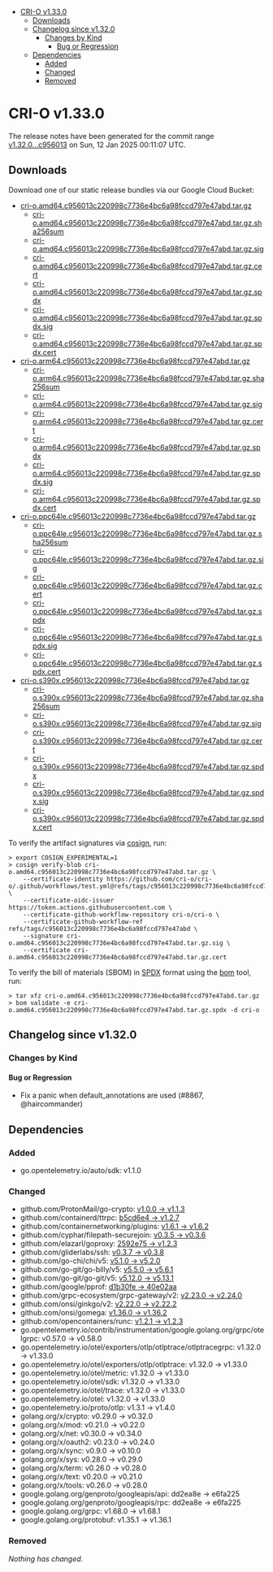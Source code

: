 - [CRI-O v1.33.0](#cri-o-v1330)
  - [Downloads](#downloads)
  - [Changelog since v1.32.0](#changelog-since-v1320)
    - [Changes by Kind](#changes-by-kind)
      - [Bug or Regression](#bug-or-regression)
  - [Dependencies](#dependencies)
    - [Added](#added)
    - [Changed](#changed)
    - [Removed](#removed)

# CRI-O v1.33.0

The release notes have been generated for the commit range
[v1.32.0...c956013](https://github.com/cri-o/cri-o/compare/v1.32.0...v1.33.0) on Sun, 12 Jan 2025 00:11:07 UTC.

## Downloads

Download one of our static release bundles via our Google Cloud Bucket:

- [cri-o.amd64.c956013c220998c7736e4bc6a98fccd797e47abd.tar.gz](https://storage.googleapis.com/cri-o/artifacts/cri-o.amd64.c956013c220998c7736e4bc6a98fccd797e47abd.tar.gz)
  - [cri-o.amd64.c956013c220998c7736e4bc6a98fccd797e47abd.tar.gz.sha256sum](https://storage.googleapis.com/cri-o/artifacts/cri-o.amd64.c956013c220998c7736e4bc6a98fccd797e47abd.tar.gz.sha256sum)
  - [cri-o.amd64.c956013c220998c7736e4bc6a98fccd797e47abd.tar.gz.sig](https://storage.googleapis.com/cri-o/artifacts/cri-o.amd64.c956013c220998c7736e4bc6a98fccd797e47abd.tar.gz.sig)
  - [cri-o.amd64.c956013c220998c7736e4bc6a98fccd797e47abd.tar.gz.cert](https://storage.googleapis.com/cri-o/artifacts/cri-o.amd64.c956013c220998c7736e4bc6a98fccd797e47abd.tar.gz.cert)
  - [cri-o.amd64.c956013c220998c7736e4bc6a98fccd797e47abd.tar.gz.spdx](https://storage.googleapis.com/cri-o/artifacts/cri-o.amd64.c956013c220998c7736e4bc6a98fccd797e47abd.tar.gz.spdx)
  - [cri-o.amd64.c956013c220998c7736e4bc6a98fccd797e47abd.tar.gz.spdx.sig](https://storage.googleapis.com/cri-o/artifacts/cri-o.amd64.c956013c220998c7736e4bc6a98fccd797e47abd.tar.gz.spdx.sig)
  - [cri-o.amd64.c956013c220998c7736e4bc6a98fccd797e47abd.tar.gz.spdx.cert](https://storage.googleapis.com/cri-o/artifacts/cri-o.amd64.c956013c220998c7736e4bc6a98fccd797e47abd.tar.gz.spdx.cert)
- [cri-o.arm64.c956013c220998c7736e4bc6a98fccd797e47abd.tar.gz](https://storage.googleapis.com/cri-o/artifacts/cri-o.arm64.c956013c220998c7736e4bc6a98fccd797e47abd.tar.gz)
  - [cri-o.arm64.c956013c220998c7736e4bc6a98fccd797e47abd.tar.gz.sha256sum](https://storage.googleapis.com/cri-o/artifacts/cri-o.arm64.c956013c220998c7736e4bc6a98fccd797e47abd.tar.gz.sha256sum)
  - [cri-o.arm64.c956013c220998c7736e4bc6a98fccd797e47abd.tar.gz.sig](https://storage.googleapis.com/cri-o/artifacts/cri-o.arm64.c956013c220998c7736e4bc6a98fccd797e47abd.tar.gz.sig)
  - [cri-o.arm64.c956013c220998c7736e4bc6a98fccd797e47abd.tar.gz.cert](https://storage.googleapis.com/cri-o/artifacts/cri-o.arm64.c956013c220998c7736e4bc6a98fccd797e47abd.tar.gz.cert)
  - [cri-o.arm64.c956013c220998c7736e4bc6a98fccd797e47abd.tar.gz.spdx](https://storage.googleapis.com/cri-o/artifacts/cri-o.arm64.c956013c220998c7736e4bc6a98fccd797e47abd.tar.gz.spdx)
  - [cri-o.arm64.c956013c220998c7736e4bc6a98fccd797e47abd.tar.gz.spdx.sig](https://storage.googleapis.com/cri-o/artifacts/cri-o.arm64.c956013c220998c7736e4bc6a98fccd797e47abd.tar.gz.spdx.sig)
  - [cri-o.arm64.c956013c220998c7736e4bc6a98fccd797e47abd.tar.gz.spdx.cert](https://storage.googleapis.com/cri-o/artifacts/cri-o.arm64.c956013c220998c7736e4bc6a98fccd797e47abd.tar.gz.spdx.cert)
- [cri-o.ppc64le.c956013c220998c7736e4bc6a98fccd797e47abd.tar.gz](https://storage.googleapis.com/cri-o/artifacts/cri-o.ppc64le.c956013c220998c7736e4bc6a98fccd797e47abd.tar.gz)
  - [cri-o.ppc64le.c956013c220998c7736e4bc6a98fccd797e47abd.tar.gz.sha256sum](https://storage.googleapis.com/cri-o/artifacts/cri-o.ppc64le.c956013c220998c7736e4bc6a98fccd797e47abd.tar.gz.sha256sum)
  - [cri-o.ppc64le.c956013c220998c7736e4bc6a98fccd797e47abd.tar.gz.sig](https://storage.googleapis.com/cri-o/artifacts/cri-o.ppc64le.c956013c220998c7736e4bc6a98fccd797e47abd.tar.gz.sig)
  - [cri-o.ppc64le.c956013c220998c7736e4bc6a98fccd797e47abd.tar.gz.cert](https://storage.googleapis.com/cri-o/artifacts/cri-o.ppc64le.c956013c220998c7736e4bc6a98fccd797e47abd.tar.gz.cert)
  - [cri-o.ppc64le.c956013c220998c7736e4bc6a98fccd797e47abd.tar.gz.spdx](https://storage.googleapis.com/cri-o/artifacts/cri-o.ppc64le.c956013c220998c7736e4bc6a98fccd797e47abd.tar.gz.spdx)
  - [cri-o.ppc64le.c956013c220998c7736e4bc6a98fccd797e47abd.tar.gz.spdx.sig](https://storage.googleapis.com/cri-o/artifacts/cri-o.ppc64le.c956013c220998c7736e4bc6a98fccd797e47abd.tar.gz.spdx.sig)
  - [cri-o.ppc64le.c956013c220998c7736e4bc6a98fccd797e47abd.tar.gz.spdx.cert](https://storage.googleapis.com/cri-o/artifacts/cri-o.ppc64le.c956013c220998c7736e4bc6a98fccd797e47abd.tar.gz.spdx.cert)
- [cri-o.s390x.c956013c220998c7736e4bc6a98fccd797e47abd.tar.gz](https://storage.googleapis.com/cri-o/artifacts/cri-o.s390x.c956013c220998c7736e4bc6a98fccd797e47abd.tar.gz)
  - [cri-o.s390x.c956013c220998c7736e4bc6a98fccd797e47abd.tar.gz.sha256sum](https://storage.googleapis.com/cri-o/artifacts/cri-o.s390x.c956013c220998c7736e4bc6a98fccd797e47abd.tar.gz.sha256sum)
  - [cri-o.s390x.c956013c220998c7736e4bc6a98fccd797e47abd.tar.gz.sig](https://storage.googleapis.com/cri-o/artifacts/cri-o.s390x.c956013c220998c7736e4bc6a98fccd797e47abd.tar.gz.sig)
  - [cri-o.s390x.c956013c220998c7736e4bc6a98fccd797e47abd.tar.gz.cert](https://storage.googleapis.com/cri-o/artifacts/cri-o.s390x.c956013c220998c7736e4bc6a98fccd797e47abd.tar.gz.cert)
  - [cri-o.s390x.c956013c220998c7736e4bc6a98fccd797e47abd.tar.gz.spdx](https://storage.googleapis.com/cri-o/artifacts/cri-o.s390x.c956013c220998c7736e4bc6a98fccd797e47abd.tar.gz.spdx)
  - [cri-o.s390x.c956013c220998c7736e4bc6a98fccd797e47abd.tar.gz.spdx.sig](https://storage.googleapis.com/cri-o/artifacts/cri-o.s390x.c956013c220998c7736e4bc6a98fccd797e47abd.tar.gz.spdx.sig)
  - [cri-o.s390x.c956013c220998c7736e4bc6a98fccd797e47abd.tar.gz.spdx.cert](https://storage.googleapis.com/cri-o/artifacts/cri-o.s390x.c956013c220998c7736e4bc6a98fccd797e47abd.tar.gz.spdx.cert)

To verify the artifact signatures via [cosign](https://github.com/sigstore/cosign), run:

```console
> export COSIGN_EXPERIMENTAL=1
> cosign verify-blob cri-o.amd64.c956013c220998c7736e4bc6a98fccd797e47abd.tar.gz \
    --certificate-identity https://github.com/cri-o/cri-o/.github/workflows/test.yml@refs/tags/c956013c220998c7736e4bc6a98fccd797e47abd \
    --certificate-oidc-issuer https://token.actions.githubusercontent.com \
    --certificate-github-workflow-repository cri-o/cri-o \
    --certificate-github-workflow-ref refs/tags/c956013c220998c7736e4bc6a98fccd797e47abd \
    --signature cri-o.amd64.c956013c220998c7736e4bc6a98fccd797e47abd.tar.gz.sig \
    --certificate cri-o.amd64.c956013c220998c7736e4bc6a98fccd797e47abd.tar.gz.cert
```

To verify the bill of materials (SBOM) in [SPDX](https://spdx.org) format using the [bom](https://sigs.k8s.io/bom) tool, run:

```console
> tar xfz cri-o.amd64.c956013c220998c7736e4bc6a98fccd797e47abd.tar.gz
> bom validate -e cri-o.amd64.c956013c220998c7736e4bc6a98fccd797e47abd.tar.gz.spdx -d cri-o
```

## Changelog since v1.32.0

### Changes by Kind

#### Bug or Regression
 - Fix a panic when default_annotations are used (#8867, @haircommander)

## Dependencies

### Added
- go.opentelemetry.io/auto/sdk: v1.1.0

### Changed
- github.com/ProtonMail/go-crypto: [v1.0.0 → v1.1.3](https://github.com/ProtonMail/go-crypto/compare/v1.0.0...v1.1.3)
- github.com/containerd/ttrpc: [b5cd6e4 → v1.2.7](https://github.com/containerd/ttrpc/compare/b5cd6e4...v1.2.7)
- github.com/containernetworking/plugins: [v1.6.1 → v1.6.2](https://github.com/containernetworking/plugins/compare/v1.6.1...v1.6.2)
- github.com/cyphar/filepath-securejoin: [v0.3.5 → v0.3.6](https://github.com/cyphar/filepath-securejoin/compare/v0.3.5...v0.3.6)
- github.com/elazarl/goproxy: [2592e75 → v1.2.3](https://github.com/elazarl/goproxy/compare/2592e75...v1.2.3)
- github.com/gliderlabs/ssh: [v0.3.7 → v0.3.8](https://github.com/gliderlabs/ssh/compare/v0.3.7...v0.3.8)
- github.com/go-chi/chi/v5: [v5.1.0 → v5.2.0](https://github.com/go-chi/chi/compare/v5.1.0...v5.2.0)
- github.com/go-git/go-billy/v5: [v5.5.0 → v5.6.1](https://github.com/go-git/go-billy/compare/v5.5.0...v5.6.1)
- github.com/go-git/go-git/v5: [v5.12.0 → v5.13.1](https://github.com/go-git/go-git/compare/v5.12.0...v5.13.1)
- github.com/google/pprof: [d1b30fe → 40e02aa](https://github.com/google/pprof/compare/d1b30fe...40e02aa)
- github.com/grpc-ecosystem/grpc-gateway/v2: [v2.23.0 → v2.24.0](https://github.com/grpc-ecosystem/grpc-gateway/compare/v2.23.0...v2.24.0)
- github.com/onsi/ginkgo/v2: [v2.22.0 → v2.22.2](https://github.com/onsi/ginkgo/compare/v2.22.0...v2.22.2)
- github.com/onsi/gomega: [v1.36.0 → v1.36.2](https://github.com/onsi/gomega/compare/v1.36.0...v1.36.2)
- github.com/opencontainers/runc: [v1.2.1 → v1.2.3](https://github.com/opencontainers/runc/compare/v1.2.1...v1.2.3)
- go.opentelemetry.io/contrib/instrumentation/google.golang.org/grpc/otelgrpc: v0.57.0 → v0.58.0
- go.opentelemetry.io/otel/exporters/otlp/otlptrace/otlptracegrpc: v1.32.0 → v1.33.0
- go.opentelemetry.io/otel/exporters/otlp/otlptrace: v1.32.0 → v1.33.0
- go.opentelemetry.io/otel/metric: v1.32.0 → v1.33.0
- go.opentelemetry.io/otel/sdk: v1.32.0 → v1.33.0
- go.opentelemetry.io/otel/trace: v1.32.0 → v1.33.0
- go.opentelemetry.io/otel: v1.32.0 → v1.33.0
- go.opentelemetry.io/proto/otlp: v1.3.1 → v1.4.0
- golang.org/x/crypto: v0.29.0 → v0.32.0
- golang.org/x/mod: v0.21.0 → v0.22.0
- golang.org/x/net: v0.30.0 → v0.34.0
- golang.org/x/oauth2: v0.23.0 → v0.24.0
- golang.org/x/sync: v0.9.0 → v0.10.0
- golang.org/x/sys: v0.28.0 → v0.29.0
- golang.org/x/term: v0.26.0 → v0.28.0
- golang.org/x/text: v0.20.0 → v0.21.0
- golang.org/x/tools: v0.26.0 → v0.28.0
- google.golang.org/genproto/googleapis/api: dd2ea8e → e6fa225
- google.golang.org/genproto/googleapis/rpc: dd2ea8e → e6fa225
- google.golang.org/grpc: v1.68.0 → v1.68.1
- google.golang.org/protobuf: v1.35.1 → v1.36.1

### Removed
_Nothing has changed._

